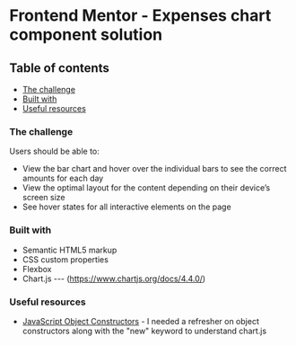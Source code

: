 # Frontend Mentor - Expenses chart component solution


## Table of contents

  - [The challenge](#the-challenge)
  - [Built with](#built-with)
  - [Useful resources](#useful-resources)


### The challenge

Users should be able to:

- View the bar chart and hover over the individual bars to see the correct amounts for each day
- View the optimal layout for the content depending on their device’s screen size
- See hover states for all interactive elements on the page

### Built with

- Semantic HTML5 markup
- CSS custom properties
- Flexbox
- Chart.js --- (https://www.chartjs.org/docs/4.4.0/)

### Useful resources

- [JavaScript Object Constructors](https://www.w3schools.com/js/js_object_constructors.asp) - I needed a refresher on object constructors along with the "new" keyword to understand chart.js
